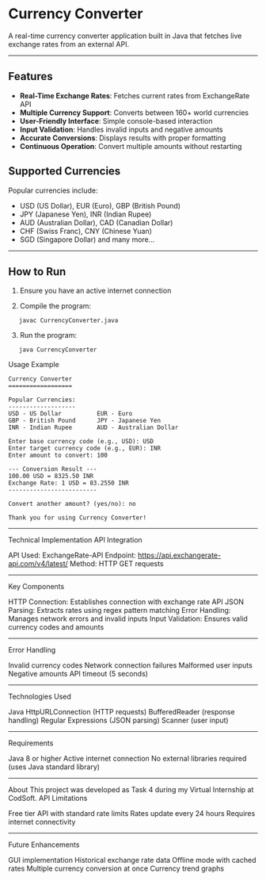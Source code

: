 # Currency Converter

A real-time currency converter application built in Java that fetches live exchange rates from an external API.

---

## Features

- **Real-Time Exchange Rates**: Fetches current rates from ExchangeRate API
- **Multiple Currency Support**: Converts between 160+ world currencies
- **User-Friendly Interface**: Simple console-based interaction
- **Input Validation**: Handles invalid inputs and negative amounts
- **Accurate Conversions**: Displays results with proper formatting
- **Continuous Operation**: Convert multiple amounts without restarting

## Supported Currencies

Popular currencies include:
- USD (US Dollar), EUR (Euro), GBP (British Pound)
- JPY (Japanese Yen), INR (Indian Rupee)
- AUD (Australian Dollar), CAD (Canadian Dollar)
- CHF (Swiss Franc), CNY (Chinese Yuan)
- SGD (Singapore Dollar) and many more...

---

## How to Run

1. Ensure you have an active internet connection

2. Compile the program:
```Copy Code
   javac CurrencyConverter.java
```
3. Run the program:
```Copy Code
   java CurrencyConverter
```

Usage Example
```
Currency Converter
==================

Popular Currencies:
-------------------
USD - US Dollar          EUR - Euro
GBP - British Pound      JPY - Japanese Yen
INR - Indian Rupee       AUD - Australian Dollar

Enter base currency code (e.g., USD): USD
Enter target currency code (e.g., EUR): INR
Enter amount to convert: 100

--- Conversion Result ---
100.00 USD = 8325.50 INR
Exchange Rate: 1 USD = 83.2550 INR
-------------------------

Convert another amount? (yes/no): no

Thank you for using Currency Converter!
```
---

Technical Implementation
API Integration

API Used: ExchangeRate-API
Endpoint: https://api.exchangerate-api.com/v4/latest/
Method: HTTP GET requests

---

Key Components

HTTP Connection: Establishes connection with exchange rate API
JSON Parsing: Extracts rates using regex pattern matching
Error Handling: Manages network errors and invalid inputs
Input Validation: Ensures valid currency codes and amounts

---

Error Handling

Invalid currency codes
Network connection failures
Malformed user inputs
Negative amounts
API timeout (5 seconds)

---

Technologies Used

Java
HttpURLConnection (HTTP requests)
BufferedReader (response handling)
Regular Expressions (JSON parsing)
Scanner (user input)

---

Requirements

Java 8 or higher
Active internet connection
No external libraries required (uses Java standard library)

---

About
This project was developed as Task 4 during my Virtual Internship at CodSoft.
API Limitations

Free tier API with standard rate limits
Rates update every 24 hours
Requires internet connectivity

---

Future Enhancements

GUI implementation
Historical exchange rate data
Offline mode with cached rates
Multiple currency conversion at once
Currency trend graphs
